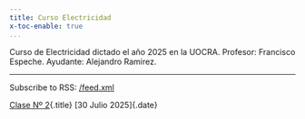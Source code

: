 ```yaml
---
title: Curso Electricidad
x-toc-enable: true
...
```


Curso de Electricidad dictado el año 2025 en la UOCRA.
Profesor: Francisco Espeche. Ayudante: Alejandro Ramirez.

-------------------------------------------------------------------------------


Subscribe to RSS: [/feed.xml](/feed.xml)

[Clase Nº 2](/2clase.md){.title}
[30 Julio 2025]{.date}


